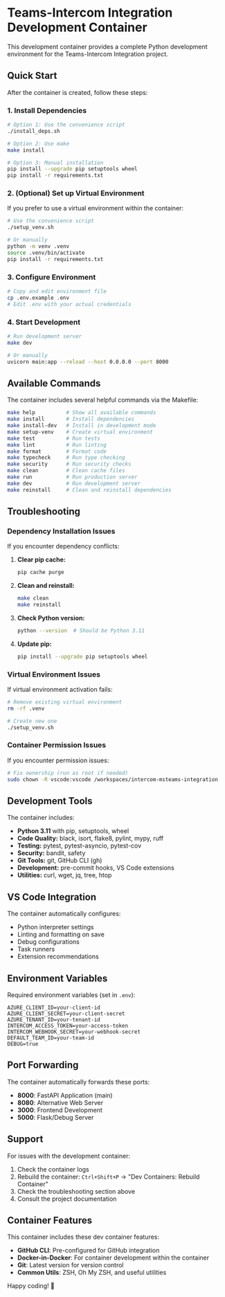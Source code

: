 # Teams-Intercom Integration Development Container

This development container provides a complete Python development environment for the Teams-Intercom Integration project.

## Quick Start

After the container is created, follow these steps:

### 1. Install Dependencies

```bash
# Option 1: Use the convenience script
./install_deps.sh

# Option 2: Use make
make install

# Option 3: Manual installation
pip install --upgrade pip setuptools wheel
pip install -r requirements.txt
```

### 2. (Optional) Set up Virtual Environment

If you prefer to use a virtual environment within the container:

```bash
# Use the convenience script
./setup_venv.sh

# Or manually
python -m venv .venv
source .venv/bin/activate
pip install -r requirements.txt
```

### 3. Configure Environment

```bash
# Copy and edit environment file
cp .env.example .env
# Edit .env with your actual credentials
```

### 4. Start Development

```bash
# Run development server
make dev

# Or manually
uvicorn main:app --reload --host 0.0.0.0 --port 8000
```

## Available Commands

The container includes several helpful commands via the Makefile:

```bash
make help          # Show all available commands
make install       # Install dependencies
make install-dev   # Install in development mode
make setup-venv    # Create virtual environment
make test          # Run tests
make lint          # Run linting
make format        # Format code
make typecheck     # Run type checking
make security      # Run security checks
make clean         # Clean cache files
make run           # Run production server
make dev           # Run development server
make reinstall     # Clean and reinstall dependencies
```

## Troubleshooting

### Dependency Installation Issues

If you encounter dependency conflicts:

1. **Clear pip cache:**
   ```bash
   pip cache purge
   ```

2. **Clean and reinstall:**
   ```bash
   make clean
   make reinstall
   ```

3. **Check Python version:**
   ```bash
   python --version  # Should be Python 3.11
   ```

4. **Update pip:**
   ```bash
   pip install --upgrade pip setuptools wheel
   ```

### Virtual Environment Issues

If virtual environment activation fails:

```bash
# Remove existing virtual environment
rm -rf .venv

# Create new one
./setup_venv.sh
```

### Container Permission Issues

If you encounter permission issues:

```bash
# Fix ownership (run as root if needed)
sudo chown -R vscode:vscode /workspaces/intercom-msteams-integration
```

## Development Tools

The container includes:

- **Python 3.11** with pip, setuptools, wheel
- **Code Quality:** black, isort, flake8, pylint, mypy, ruff
- **Testing:** pytest, pytest-asyncio, pytest-cov
- **Security:** bandit, safety
- **Git Tools:** git, GitHub CLI (gh)
- **Development:** pre-commit hooks, VS Code extensions
- **Utilities:** curl, wget, jq, tree, htop

## VS Code Integration

The container automatically configures:

- Python interpreter settings
- Linting and formatting on save
- Debug configurations
- Task runners
- Extension recommendations

## Environment Variables

Required environment variables (set in `.env`):

```env
AZURE_CLIENT_ID=your-client-id
AZURE_CLIENT_SECRET=your-client-secret
AZURE_TENANT_ID=your-tenant-id
INTERCOM_ACCESS_TOKEN=your-access-token
INTERCOM_WEBHOOK_SECRET=your-webhook-secret
DEFAULT_TEAM_ID=your-team-id
DEBUG=true
```

## Port Forwarding

The container automatically forwards these ports:

- **8000**: FastAPI Application (main)
- **8080**: Alternative Web Server
- **3000**: Frontend Development
- **5000**: Flask/Debug Server

## Support

For issues with the development container:

1. Check the container logs
2. Rebuild the container: `Ctrl+Shift+P` → "Dev Containers: Rebuild Container"
3. Check the troubleshooting section above
4. Consult the project documentation

## Container Features

This container includes these dev container features:

- **GitHub CLI**: Pre-configured for GitHub integration
- **Docker-in-Docker**: For container development within the container
- **Git**: Latest version for version control
- **Common Utils**: ZSH, Oh My ZSH, and useful utilities

Happy coding! 🚀

